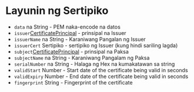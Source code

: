 # Layunin ng Sertipiko

* `data` na String - PEM naka-encode na datos
* `issuer`[CertificatePrincipal](certificate-principal.md) - prinsipal na Issuer
* `issuerName` na String - Karaniwang Pangalan ng Issuer
* `issuerCert` Sertipiko - sertipiko ng Issuer (kung hindi sariling lagda)
* `subject`[CertificatePrincipal](certificate-principal.md) - prinsipal na Paksa
* `subjectName` na String - Karaniwang Pangalam ng Paksa
* `serialNumber` na String - Halaga ng Hex na kumakatawan sa string
* `validStart` Number - Start date of the certificate being valid in seconds
* `validExpiry` Number - End date of the certificate being valid in seconds
* `fingerprint` String - Fingerprint of the certificate